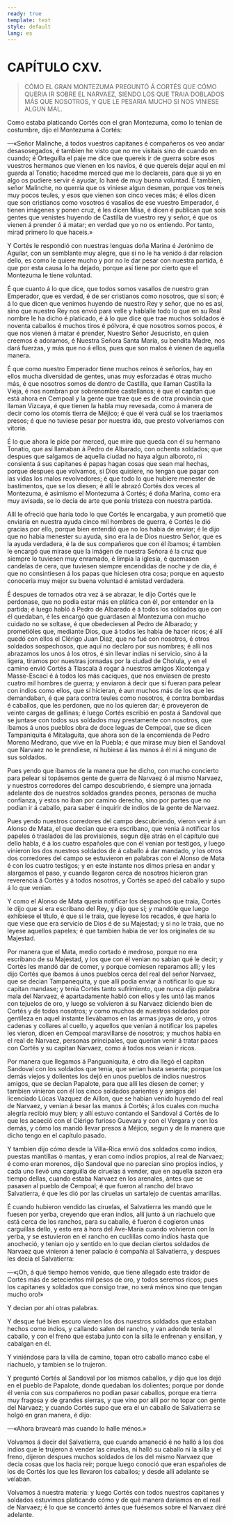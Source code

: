 ```yaml
---
ready: true
template: text
style: default
lang: es
---
```


# CAPÍTULO CXV.

> CÓMO EL GRAN MONTEZUMA PREGUNTÓ Á CORTÉS QUE CÓMO QUERIA IR SOBRE EL
> NARVAEZ, SIENDO LOS QUE TRAIA DOBLADOS MÁS QUE NOSOTROS, Y QUE LE
> PESARIA MUCHO SI NOS VINIESE ALGUN MAL.


Como estaba platicando Cortés con el gran Montezuma, como lo tenian de
costumbre, dijo el Montezuma á Cortés:

—«Señor Malinche, á todos vuestros capitanes é compañeros os veo andar
desasosegados, é tambien he visto que no me visitais sino de cuando en
cuando; é Orteguilla el paje me dice que quereis ir de guerra sobre
esos vuestros hermanos que vienen en los navíos, é que quereis dejar
aquí en mi guarda al Tonatio; hacedme merced que me lo declareis, para
que si yo en algo os pudiere servir é ayudar, lo haré de muy buena
voluntad. É tambien, señor Malinche, no querria que os viniese algun
desman, porque vos teneis muy pocos teules, y esos que vienen son
cinco veces más; é ellos dicen que son cristianos como vosotros é
vasallos de ese vuestro Emperador, é tienen imágenes y ponen cruz, é
les dicen Misa, é dicen é publican que sois gentes que venistes huyendo
de Castilla de vuestro rey y señor, é que os vienen á prender ó á
matar; en verdad que yo no os entiendo. Por tanto, mirad primero lo que
haceis.»

Y Cortés le respondió con nuestras lenguas doña Marina é Jerónimo de
Aguilar, con un semblante muy alegre, que si no le ha venido á dar
relacion dello, es como le quiere mucho y por no le dar pesar con
nuestra partida, é que por esta causa lo ha dejado, porque así tiene
por cierto que el Montezuma le tiene voluntad.

É que cuanto á lo que dice, que todos somos vasallos de nuestro gran
Emperador, que es verdad, é de ser cristianos como nosotros, que sí
son; é á lo que dicen que venimos huyendo de nuestro Rey y señor, que
no es así, sino que nuestro Rey nos envió para velle y hablalle todo
lo que en su Real nombre le ha dicho é platicado, é á lo que dice que
trae muchos soldados é noventa caballos é muchos tiros é pólvora, é que
nosotros somos pocos, é que nos vienen á matar é prender, Nuestro Señor
Jesucristo, en quien creemos é adoramos, é Nuestra Señora Santa María,
su bendita Madre, nos dará fuerzas, y más que no á ellos, pues que son
malos é vienen de aquella manera.

É que como nuestro Emperador tiene muchos reinos é señoríos, hay en
ellos mucha diversidad de gentes, unas muy esforzadas é otras mucho
más, é que nosotros somos de dentro de Castilla, que llaman Castilla
la Vieja, é nos nombran por sobrenombre castellanos; é que el capitan
que está ahora en Cempoal y la gente que trae que es de otra provincia
que llaman Vizcaya, é que tienen la habla muy revesada, como á manera
de decir como los otomís tierra de Méjico; é que él verá cuál se los
traeriamos presos; é que no tuviese pesar por nuestra ida, que presto
volveriamos con vitoria.

É lo que ahora le pide por merced, que mire que queda con él su hermano
Tonatio, que así llamaban á Pedro de Albarado, con ochenta soldados;
que despues que salgamos de aquella ciudad no haya algun alboroto, ni
consienta á sus capitanes é papas hagan cosas que sean mal hechas,
porque despues que volvamos, si Dios quisiere, no tengan que pagar con
las vidas los malos revolvedores; é que todo lo que hubiere menester de
bastimentos, que se los diesen; é allí le abrazó Cortés dos veces al
Montezuma, é asimismo el Montezuma á Cortés; é doña Marina, como era
muy avisada, se lo decia de arte que ponia tristeza con nuestra partida.

Allí le ofreció que haria todo lo que Cortés le encargaba, y aun
prometió que enviaria en nuestra ayuda cinco mil hombres de guerra, é
Cortés le dió gracias por ello, porque bien entendió que no los habia
de enviar; é le dijo que no habia menester su ayuda, sino era la de
Dios nuestro Señor, que es la ayuda verdadera, é la de sus compañeros
que con él íbamos; é tambien le encargó que mirase que la imágen de
nuestra Señora é la cruz que siempre lo tuviesen muy enramado, é
limpia la iglesia, é quemasen candelas de cera, que tuviesen siempre
encendidas de noche y de dia, é que no consintiesen á los papas que
hiciesen otra cosa; porque en aquesto conoceria muy mejor su buena
voluntad é amistad verdadera.

É despues de tornados otra vez á se abrazar, le dijo Cortés que le
perdonase, que no podia estar más en plática con él, por entender en
la partida; é luego habló á Pedro de Albarado é á todos los soldados
que con él quedaban, é les encargó que guardasen al Montezuma con
mucho cuidado no se soltase, é que obedeciesen al Pedro de Albarado; y
prometióles que, mediante Dios, que á todos les habia de hacer ricos;
é allí quedó con ellos el Clérigo Juan Diaz, que no fué con nosotros,
é otros soldados sospechosos, que aquí no declaro por sus nombres;
é allí nos abrazamos los unos á los otros, é sin llevar indias ni
servicio, sino á la ligera, tiramos por nuestras jornadas por la ciudad
de Cholula, y en el camino envió Cortés á Tlascala á rogar á nuestros
amigos Xicotenga y Masse-Escaci é á todos los más caciques, que nos
enviasen de presto cuatro mil hombres de guerra; y enviaron á decir que
si fueran para pelear con indios como ellos, que sí hicieran, é aun
muchos más de los que les demandaban, é que para contra teules como
nosotros, é contra bombardas é caballos, que les perdonen, que no los
quieren dar; é proveyeron de veinte cargas de gallinas; é luego Cortés
escribió en posta á Sandoval que se juntase con todos sus soldados muy
prestamente con nosotros, que íbamos á unos pueblos obra de doce leguas
de Cempoal, que se dicen Tampaniquita é Mitalaguita, que ahora son de
la encomienda de Pedro Moreno Medrano, que vive en la Puebla; é que
mirase muy bien el Sandoval que Narvaez no le prendiese, ni hubiese á
las manos á él ni á ninguno de sus soldados.

Pues yendo que íbamos de la manera que he dicho, con mucho concierto
para pelear si topásemos gente de guerra de Narvaez ó al mismo Narvaez,
y nuestros corredores del campo descubriendo, é siempre una jornada
adelante dos de nuestros soldados grandes peones, personas de mucha
confianza, y estos no iban por camino derecho, sino por partes que no
podian ir á caballo, para saber é inquirir de indios de la gente de
Narvaez.

Pues yendo nuestros corredores del campo descubriendo, vieron venir
á un Alonso de Mata, el que decian que era escribano, que venia á
notificar los papeles ó traslados de las provisiones, segun dije atrás
en el capítulo que dello habla, é á los cuatro españoles que con
él venian por testigos, y luego vinieron los dos nuestros soldados
de á caballo á dar mandado, y los otros dos corredores del campo
se estuvieron en palabras con el Alonso de Mata é con los cuatro
testigos; y en este instante nos dimos priesa en andar y alargamos el
paso, y cuando llegaron cerca de nosotros hicieron gran reverencia á
Cortés y á todos nosotros, y Cortés se apeó del caballo y supo á lo que
venian.

Y como el Alonso de Mata queria notificar los despachos que traia,
Cortés le dijo que si era escribano del Rey, y dijo que sí; y mandóle
que luego exhibiese el título, é que si le traia, que leyese los
recados, é que haria lo que viese que era servicio de Dios é de su
Majestad; y si no le traia, que no leyese aquellos papeles; é que
tambien habia de ver los originales de su Majestad.

Por manera que el Mata, medio cortado é medroso, porque no era
escribano de su Majestad, y los que con él venian no sabian qué le
decir; y Cortés les mandó dar de comer, y porque comiesen reparamos
allí; y les dijo Cortés que íbamos á unos pueblos cerca del real del
señor Narvaez, que se decian Tampanequita, y que allí podia enviar á
notificar lo que su capitan mandase; y tenia Cortés tanto sufrimiento,
que nunca dijo palabra mala del Narvaez, é apartadamente habló con
ellos y les untó las manos con tejuelos de oro, y luego se volvieron
á su Narvaez diciendo bien de Cortés y de todos nosotros; y como
muchos de nuestros soldados por gentileza en aquel instante llevábamos
en las armas joyas de oro, y otros cadenas y collares al cuello, y
aquellos que venian á notificar los papeles les vieron, dicen en
Cempoal maravillarse de nosotros; y muchos habia en el real de Narvaez,
personas principales, que querian venir á tratar paces con Cortés y su
capitan Narvaez, como á todos nos veian ir ricos.

Por manera que llegamos á Panguaniquita, é otro dia llegó el capitan
Sandoval con los soldados que tenia, que serian hasta sesenta; porque
los demás viejos y dolientes los dejó en unos pueblos de indios
nuestros amigos, que se decian Papalote, para que allí les diesen de
comer; y tambien vinieron con él los cinco soldados parientes y amigos
del licenciado Lúcas Vazquez de Aillon, que se habian venido huyendo
del real de Narvaez, y venian á besar las manos á Cortés; á los cuales
con mucha alegría recibió muy bien; y allí estuvo contando el Sandoval
á Cortés de lo que les acaeció con el Clérigo furioso Guevara y con el
Vergara y con los demás, y cómo los mandó llevar presos á Méjico, segun
y de la manera que dicho tengo en el capítulo pasado.

Y tambien dijo cómo desde la Villa-Rica envió dos soldados como indios,
puestas mantillas ó mantas, y eran como indios propios, al real de
Narvaez; é como eran morenos, dijo Sandoval que no parecian sino
propios indios, y cada uno llevó una carguilla de ciruelas á vender,
que en aquella sazon era tiempo dellas, cuando estaba Narvaez en los
arenales, ántes que se pasasen al pueblo de Cempoal; é que fueron
al rancho del bravo Salvatierra, é que les dió por las ciruelas un
sartalejo de cuentas amarillas.

É cuando hubieron vendido las ciruelas, el Salvatierra les mandó
que le fuesen por yerba, creyendo que eran indios, allí junto á un
riachuelo que está cerca de los ranchos, para su caballo, é fueron é
cogieron unas carguillas dello, y esto era á hora del Ave-María cuando
volvieron con la yerba, y se estuvieron en el rancho en cuclillas como
indios hasta que anocheció, y tenian ojo y sentido en lo que decian
ciertos soldados de Narvaez que vinieron á tener palacio é compañía al
Salvatierra, y despues les decia el Salvatierra:

—«¡Oh, á qué tiempo hemos venido, que tiene allegado este traidor de
Cortés más de setecientos mil pesos de oro, y todos seremos ricos;
pues los capitanes y soldados que consigo trae, no será ménos sino que
tengan mucho oro!»

Y decian por ahí otras palabras.

Y desque fué bien escuro vienen los dos nuestros soldados que estaban
hechos como indios, y callando salen del rancho, y van adonde tenia el
caballo, y con el freno que estaba junto con la silla le enfrenan y
ensillan, y cabalgan en él.

Y viniéndose para la villa de camino, topan otro caballo manco cabe el
riachuelo, y tambien se lo trujeron.

Y preguntó Cortés al Sandoval por los mismos caballos, y dijo que los
dejó en el pueblo de Papalote, donde quedaban los dolientes; porque por
donde él venia con sus compañeros no podian pasar caballos, porque era
tierra muy fragosa y de grandes sierras, y que vino por allí por no
topar con gente del Narvaez; y cuando Cortés supo que era el un caballo
de Salvatierra se holgó en gran manera, é dijo:

—«Ahora braveará más cuando lo halle ménos.»

Volvamos á decir del Salvatierra, que cuando amaneció é no halló á los
dos indios que le trujeron á vender las ciruelas, ni halló su caballo
ni la silla y el freno, dijeron despues muchos soldados de los del
mismo Narvaez que decia cosas que los hacia reir; porque luego conoció
que eran españoles de los de Cortés los que les llevaron los caballos;
y desde allí adelante se velaban.

Volvamos á nuestra materia: y luego Cortés con todos nuestros capitanes
y soldados estuvimos platicando cómo y de qué manera dariamos en el
real de Narvaez; é lo que se concertó ántes que fuésemos sobre el
Narvaez diré adelante.
